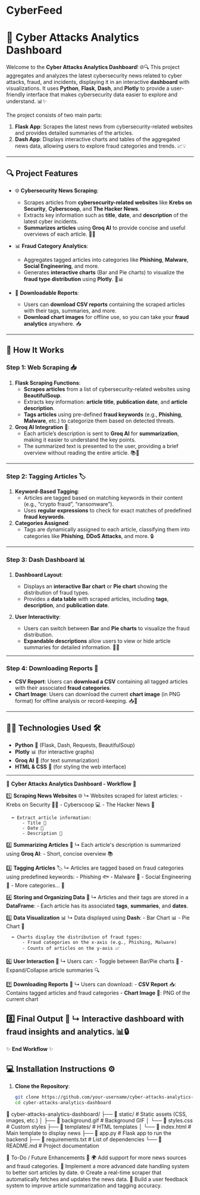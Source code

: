 # CyberFeed
# 🔐 **Cyber Attacks Analytics Dashboard** 

Welcome to the **Cyber Attacks Analytics Dashboard**! 🌐🔍 This project aggregates and analyzes the latest cybersecurity news related to cyber attacks, fraud, and incidents, displaying it in an interactive **dashboard** with visualizations. It uses **Python**, **Flask**, **Dash**, and **Plotly** to provide a user-friendly interface that makes cybersecurity data easier to explore and understand. 📊✨

The project consists of two main parts:
1. **Flask App**: Scrapes the latest news from cybersecurity-related websites and provides detailed summaries of the articles.
2. **Dash App**: Displays interactive charts and tables of the aggregated news data, allowing users to explore fraud categories and trends. 📈💡

---

## 🔍 **Project Features**

- 🌐 **Cybersecurity News Scraping**:
  - Scrapes articles from **cybersecurity-related websites** like **Krebs on Security**, **Cyberscoop**, and **The Hacker News**.
  - Extracts key information such as **title**, **date**, and **description** of the latest cyber incidents.
  - **Summarizes articles** using **Groq AI** to provide concise and useful overviews of each article. 🤖📝

- 📊 **Fraud Category Analytics**:
  - Aggregates tagged articles into categories like **Phishing**, **Malware**, **Social Engineering**, and more.
  - Generates **interactive charts** (Bar and Pie charts) to visualize the **fraud type distribution** using **Plotly**. 🔄📊

- 💾 **Downloadable Reports**:
  - Users can **download CSV reports** containing the scraped articles with their tags, summaries, and more.
  - **Download chart images** for offline use, so you can take your **fraud analytics** anywhere. 📥
---
## 🚀 **How It Works**

### **Step 1: Web Scraping** 📥
1. **Flask Scraping Functions**:
   - **Scrapes articles** from a list of cybersecurity-related websites using **BeautifulSoup**.
   - Extracts key information: **article title**, **publication date**, and **article description**.
   - **Tags articles** using pre-defined **fraud keywords** (e.g., **Phishing**, **Malware**, etc.) to categorize them based on detected threats.
2. **Groq AI Integration** 🧠:
   - Each article’s description is sent to **Groq AI** for **summarization**, making it easier to understand the key points.
   - The summarized text is presented to the user, providing a brief overview without reading the entire article. 📚💬
---
### **Step 2: Tagging Articles** 🏷️
1. **Keyword-Based Tagging**:
   - Articles are tagged based on matching keywords in their content (e.g., “crypto fraud”, “ransomware”).
   - Uses **regular expressions** to check for exact matches of predefined **fraud keywords**.
2. **Categories Assigned**:
   - Tags are dynamically assigned to each article, classifying them into categories like **Phishing**, **DDoS Attacks**, and more. 🔒
---
### **Step 3: Dash Dashboard** 📊
1. **Dashboard Layout**:
   - Displays an **interactive Bar chart** or **Pie chart** showing the distribution of fraud types.
   - Provides a **data table** with scraped articles, including **tags**, **description**, and **publication date**.

2. **User Interactivity**:
   - Users can switch between **Bar** and **Pie charts** to visualize the fraud distribution.
   - **Expandable descriptions** allow users to view or hide article summaries for detailed information. 🔄🔎
---
### **Step 4: Downloading Reports** 💾
- **CSV Report**: Users can **download a CSV** containing all tagged articles with their associated **fraud categories**.
- **Chart Image**: Users can download the current **chart image** (in PNG format) for offline analysis or record-keeping. 📥💼
---
## 🧑‍💻 **Technologies Used** 🛠️
- **Python** 🐍 (Flask, Dash, Requests, BeautifulSoup)
- **Plotly** 📊 (for interactive graphs)
- **Groq AI** 🤖 (for text summarization)
- **HTML & CSS** 🎨 (for styling the web interface)
---
📝 **Cyber Attacks Analytics Dashboard - Workflow** 🔄

  1️⃣ **Scraping News Websites** 🌐
      ↳ Websites scraped for latest articles:
          - Krebs on Security 🕵️‍♂️
          - Cyberscoop 💻
          - The Hacker News 📰

      ➡️ Extract article information:
          - Title 📝
          - Date 📅
          - Description 🧐
    
  2️⃣ **Summarizing Articles** 🤖
      ↳ Each article's description is summarized using **Groq AI**:
          - Short, concise overview 📚
    
  3️⃣ **Tagging Articles** 🏷️
      ↳ Articles are tagged based on fraud categories using predefined keywords:
          - Phishing 🐟
          - Malware 🦠
          - Social Engineering 🤔
          - More categories... 🔐

  4️⃣ **Storing and Organizing Data** 💾
      ↳ Articles and their tags are stored in a **DataFrame**:
          - Each article has its associated **tags**, **summaries**, and **dates**.
    
  5️⃣ **Data Visualization** 📊
      ↳ Data displayed using **Dash**:
          - Bar Chart 📊
          - Pie Chart 🍰
    
      ➡️ Charts display the distribution of fraud types:
          - Fraud categories on the x-axis (e.g., Phishing, Malware)
          - Counts of articles on the y-axis 📈
    
  6️⃣ **User Interaction** 🔄
      ↳ Users can:
          - Toggle between Bar/Pie charts 🔀
          - Expand/Collapse article summaries 🔍
    
  7️⃣ **Downloading Reports** 💾
      ↳ Users can download:
          - **CSV Report** 📥: Contains tagged articles and fraud categories
          - **Chart Image** 📸: PNG of the current chart
  
  8️⃣ **Final Output** 🎉
      ↳ Interactive dashboard with fraud insights and analytics. 📊🔒
-----------------------------------------------------
✨ **End Workflow** ✨

## 💻 **Installation Instructions** ⚙️

1. **Clone the Repository**:
   ```bash
   git clone https://github.com/your-username/cyber-attacks-analytics-dashboard.git
   cd cyber-attacks-analytics-dashboard

📁 cyber-attacks-analytics-dashboard/
├── 📂 static/                # Static assets (CSS, images, etc.)
│   ├── 📄 background.gif     # Background GIF
│   └── 📄 styles.css         # Custom styles
├── 📂 templates/             # HTML templates
│   └── 📄 index.html         # Main template to display news
├── 📄 app.py                 # Flask app to run the backend
├── 📄 requirements.txt       # List of dependencies
└── 📄 README.md              # Project documentation


🎯 To-Do / Future Enhancements 🚀
 🌍 Add support for more news sources and fraud categories.
 📅 Implement a more advanced date handling system to better sort articles by date.
 🌐 Create a real-time scraper that automatically fetches and updates the news data.
 💬 Build a user feedback system to improve article summarization and tagging accuracy.

